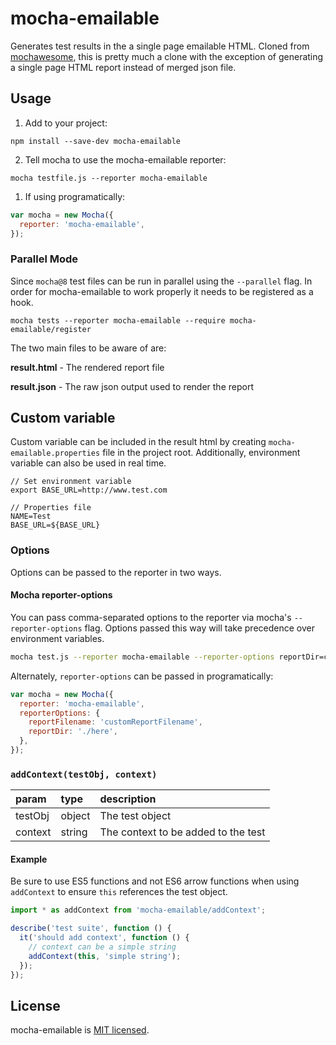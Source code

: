 # mocha-emailable

Generates test results in the a single page emailable HTML. Cloned from [mochawesome](https://github.com/adamgruber/mochawesome), this is pretty much a clone with the exception of generating a single page HTML report instead of merged json file.

## Usage

1. Add to your project:

`npm install --save-dev mocha-emailable`

2. Tell mocha to use the mocha-emailable reporter:

`mocha testfile.js --reporter mocha-emailable`

1. If using programatically:

```js
var mocha = new Mocha({
  reporter: 'mocha-emailable',
});
```

### Parallel Mode

Since `mocha@8` test files can be run in parallel using the `--parallel` flag. In order for mocha-emailable to work properly it needs to be registered as a hook.

`mocha tests --reporter mocha-emailable --require mocha-emailable/register`

The two main files to be aware of are:

**result.html** - The rendered report file

**result.json** - The raw json output used to render the report

## Custom variable

Custom variable can be included in the result html by creating `mocha-emailable.properties` file in the project root. Additionally, environment variable can also be used in real time.

```
// Set environment variable
export BASE_URL=http://www.test.com

// Properties file
NAME=Test
BASE_URL=${BASE_URL}
```

### Options

Options can be passed to the reporter in two ways.

#### Mocha reporter-options

You can pass comma-separated options to the reporter via mocha's `--reporter-options` flag. Options passed this way will take precedence over environment variables.

```bash
mocha test.js --reporter mocha-emailable --reporter-options reportDir=customReportDir,reportFilename=customReportFilename
```

Alternately, `reporter-options` can be passed in programatically:

```js
var mocha = new Mocha({
  reporter: 'mocha-emailable',
  reporterOptions: {
    reportFilename: 'customReportFilename',
    reportDir: './here',
  },
});
```

### `addContext(testObj, context)`

| param   | type           | description                         |
| :------ | :------------- | :---------------------------------- |
| testObj | object         | The test object                     |
| context | string | The context to be added to the test |

#### Example

Be sure to use ES5 functions and not ES6 arrow functions when using `addContext` to ensure `this` references the test object.

```js
import * as addContext from 'mocha-emailable/addContext';

describe('test suite', function () {
  it('should add context', function () {
    // context can be a simple string
    addContext(this, 'simple string');
  });
});
```

## License

mocha-emailable is [MIT licensed][license].

[license]: LICENSE.md

